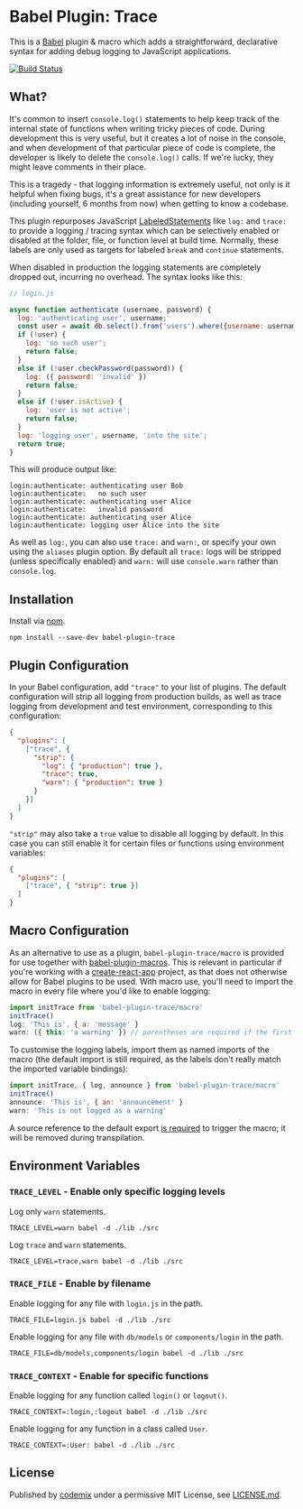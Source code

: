 # Babel Plugin: Trace

This is a [Babel](https://babeljs.io/) plugin & macro which adds a straightforward, declarative syntax for adding debug logging to JavaScript applications.

[![Build Status](https://travis-ci.org/codemix/babel-plugin-trace.svg)](https://travis-ci.org/codemix/babel-plugin-trace)

## What?

It's common to insert `console.log()` statements to help keep track of the internal state of functions when writing tricky pieces of code. During development this is very useful, but it creates a lot of noise in the console, and when development of that particular piece of code is complete, the developer is likely to delete the `console.log()` calls. If we're lucky, they might leave comments in their place.

This is a tragedy - that logging information is extremely useful, not only is it helpful when fixing bugs, it's a great assistance for new developers (including yourself, 6 months from now) when getting to know a codebase.

This plugin repurposes JavaScript [LabeledStatements](https://developer.mozilla.org/en-US/docs/Web/JavaScript/Reference/Statements/label) like `log:` and `trace:` to provide a logging / tracing syntax which can be selectively enabled or disabled at the folder, file, or function level at build time. Normally, these labels are only used as targets for labeled `break` and `continue` statements.

When disabled in production the logging statements are completely dropped out, incurring no overhead. The syntax looks like this:

```js
// login.js

async function authenticate (username, password) {
  log: 'authenticating user', username;
  const user = await db.select().from('users').where({username: username});
  if (!user) {
    log: 'no such user';
    return false;
  }
  else if (!user.checkPassword(password)) {
    log: ({ password: 'invalid' })
    return false;
  }
  else if (!user.isActive) {
    log: 'user is not active';
    return false;
  }
  log: 'logging user', username, 'into the site';
  return true;
}
```

This will produce output like:

```
login:authenticate: authenticating user Bob
login:authenticate:   no such user
login:authenticate: authenticating user Alice
login:authenticate:   invalid password
login:authenticate: authenticating user Alice
login:authenticate: logging user Alice into the site
```

As well as `log:`, you can also use `trace:` and `warn:`, or specify your own using the `aliases` plugin option. By default all `trace:` logs will be stripped (unless specifically enabled) and `warn:` will use `console.warn` rather than `console.log`.

## Installation

Install via [npm](https://npmjs.org/package/babel-plugin-trace).
```
npm install --save-dev babel-plugin-trace
```

## Plugin Configuration

In your Babel configuration, add `"trace"` to your list of plugins. The default configuration will strip all logging from production builds, as well as trace logging from development and test environment, corresponding to this configuration:
```json
{
  "plugins": [
    ["trace", {
      "strip": {
        "log": { "production": true },
        "trace": true,
        "warn": { "production": true }
      }
    }]
  ]
}
```

`"strip"` may also take a `true` value to disable all logging by default. In this case you can still enable it for certain files or functions using environment variables:
```json
{
  "plugins": [
    ["trace", { "strip": true }]
  ]
}
```

## Macro Configuration

As an alternative to use as a plugin, `babel-plugin-trace/macro` is provided for use together with [babel-plugin-macros](https://github.com/kentcdodds/babel-plugin-macros). This is relevant in particular if you're working with a [create-react-app](https://github.com/facebook/create-react-app) project, as that does not otherwise allow for Babel plugins to be used. With macro use, you'll need to import the macro in every file where you'd like to enable logging:

```js
import initTrace from 'babel-plugin-trace/macro'
initTrace()
log: 'This is', { a: 'message' }
warn: ({ this: 'a warning' }) // parentheses are required if the first value is an { object }
```

To customise the logging labels, import them as named imports of the macro (the default import is still required, as the labels don't really match the imported variable bindings):

```js
import initTrace, { log, announce } from 'babel-plugin-trace/macro'
initTrace()
announce: 'This is', { an: 'announcement' }
warn: 'This is not logged as a warning'
```

A source reference to the default export [is required](https://github.com/kentcdodds/babel-plugin-macros/pull/65) to trigger the macro; it will be removed during transpilation.

## Environment Variables

### `TRACE_LEVEL` - Enable only specific logging levels
Log only `warn` statements.
```
TRACE_LEVEL=warn babel -d ./lib ./src
```

Log `trace` and `warn` statements.
```
TRACE_LEVEL=trace,warn babel -d ./lib ./src
```

### `TRACE_FILE` - Enable by filename
Enable logging for any file with `login.js` in the path.
```
TRACE_FILE=login.js babel -d ./lib ./src
```

Enable logging for any file with `db/models` or `components/login` in the path.
```
TRACE_FILE=db/models,components/login babel -d ./lib ./src
```

### `TRACE_CONTEXT` - Enable for specific functions
Enable logging for any function called `login()` or `logout()`.
```
TRACE_CONTEXT=:login,:logout babel -d ./lib ./src
```

Enable logging for any function in a class called `User`.
```
TRACE_CONTEXT=:User: babel -d ./lib ./src
```

## License

Published by [codemix](http://codemix.com/) under a permissive MIT License, see [LICENSE.md](./LICENSE.md).


